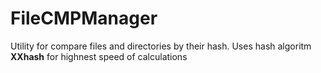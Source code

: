 # FileCMPManager
Utility for compare files and directories by their hash. Uses hash algoritm **XXhash** for highnest speed of calculations
